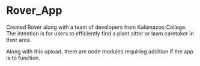 # Rover_App
Created Rover along with a team of developers from Kalamazoo College. The intention is for users to efficiently find a plant sitter or lawn caretaker in their area.

Along with this upload, there are node modules requiring addition if the app is to function.
